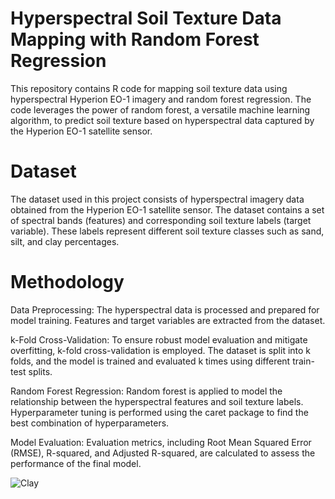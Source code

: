 # Hyperspectral Soil Texture Data Mapping with Random Forest Regression

This repository contains R code for mapping soil texture data using hyperspectral Hyperion EO-1 imagery and random forest regression. The code leverages the power of random forest, a versatile machine learning algorithm, to predict soil texture based on hyperspectral data captured by the Hyperion EO-1 satellite sensor.

# Dataset
The dataset used in this project consists of hyperspectral imagery data obtained from the Hyperion EO-1 satellite sensor. The dataset contains a set of spectral bands (features) and corresponding soil texture labels (target variable). These labels represent different soil texture classes such as sand, silt, and clay percentages.

# Methodology
Data Preprocessing: The hyperspectral data is processed and prepared for model training. Features and target variables are extracted from the dataset.

k-Fold Cross-Validation: To ensure robust model evaluation and mitigate overfitting, k-fold cross-validation is employed. The dataset is split into k folds, and the model is trained and evaluated k times using different train-test splits.

Random Forest Regression: Random forest is applied to model the relationship between the hyperspectral features and soil texture labels. Hyperparameter tuning is performed using the caret package to find the best combination of hyperparameters.

Model Evaluation: Evaluation metrics, including Root Mean Squared Error (RMSE), R-squared, and Adjusted R-squared, are calculated to assess the performance of the final model.

![Clay](https://github.com/ilmirmdh/Digital_Soil_Mapping_Texture_RF/assets/82806657/66aba7e2-2353-43cc-9408-2ec77c50ca01)
